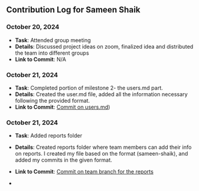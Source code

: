 ## Contribution Log for Sameen Shaik

### October 20, 2024
- **Task**: Attended group meeting
- **Details**: Discussed project ideas on zoom, finalized idea and distributed the team into different groups
- **Link to Commit**: N/A

### October 21, 2024
- **Task**: Completed portion of milestone 2- the users.md part.
- **Details**: Created the user.md file, added all the information necessary following the provided format.
- **Link to Commit**: [Commit on users.md](https://github.com/MominHumayon/326FinalProject/commit/eedfbc19e558156ad7b1d542510e12c4990bf5ed))

### October 21, 2024
- **Task**: Added reports folder
- **Details**: Created reports folder where team members can add their info on reports. I created my file based on the format (sameen-shaik), and added my commits in the given format.
- **Link to Commit**: [Commit on team branch for the reports]((https://github.com/MominHumayon/326FinalProject/commit/79ec02cca2b1a57c5db238b9de650f17cbf0c02d))

- 


